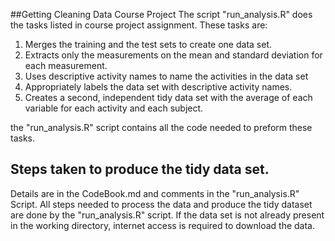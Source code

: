 ##Getting Cleaning Data Course Project
The script "run_analysis.R" does the tasks listed in course project assignment. These tasks are:
  1. Merges the training and the test sets to create one data set.
  2. Extracts only the measurements on the mean and standard deviation for each measurement. 
  3. Uses descriptive activity names to name the activities in the data set
  4. Appropriately labels the data set with descriptive activity names. 
  5. Creates a second, independent tidy data set with the average of each variable for each activity and each subject. 

the "run_analysis.R" script contains all the code needed to preform these tasks.


##  Steps taken to produce the tidy data set.

Details are in the CodeBook.md and comments in the "run_analysis.R"  Script.  All steps needed to process the data and produce the tidy dataset are done by the "run_analysis.R" script.  If the data set is not already present in the working directory, internet access is required to download the data.